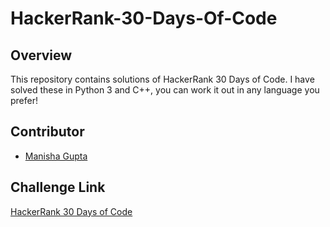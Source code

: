 # HackerRank-30-Days-Of-Code

## Overview
This repository contains solutions of HackerRank 30 Days of Code. I have solved these in Python 3 and C++, you can work it out in any language you prefer!

## Contributor
- [Manisha Gupta](https://manisha069.github.io/)

## Challenge Link
[HackerRank 30 Days of Code](https://www.hackerrank.com/domains/tutorials/30-days-of-code)
